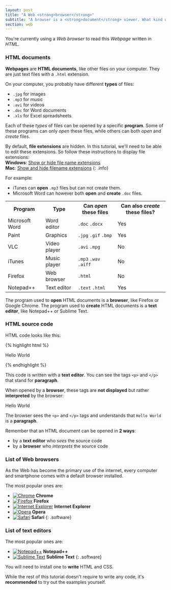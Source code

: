 ```yaml
---
layout: post
title: "A Web <strong>browser</strong>"
subtitle: "A browser is a <strong>document</strong> viewer. What kind of document? <strong>Webpages</strong>."
section: web
---
```


You're currently using a _Web browser_ to read this _Webpage_ written in _HTML_.

### HTML documents

**Webpages** are **HTML documents**, like other files on your computer. They are just text files with a `.html` extension.

On your computer, you probably have different **types** of files:

* `.jpg` for images
* `.mp3` for music
* `.avi` for videos
* `.doc` for Word documents
* `.xls` for Excel spreadsheets

Each of these _types_ of files can be opened by a specific **program**. Some of these programs can only _open_ these files, while others can both _open_ and _create_ files.

By default, **file extensions** are hidden. In this tutorial, we'll need to be able to edit these extensions. So follow these instructions to display file extensions:  
**Windows**: [Show or hide file name extensions](http://windows.microsoft.com/en-us/windows/show-hide-file-name-extensions)  
**Mac**: [Show and hide filename extensions](https://support.apple.com/kb/PH10845?locale=en_US)
{: .info}

For example:

* iTunes can **open** `.mp3` files but can not create them.
* Microsoft Word can however both **open** and **create** `.doc` files.

<div class="table">
  <table>
    <tr>
      <th>Program</th>
      <th>Type</th>
      <th>
        Can <em>open</em> these files
      </th>
      <th>
        Can also <em>create</em> these files?
      </th>
    </tr>
    <tr>
      <td>Microsoft Word</td>
      <td>Word editor</td>
      <td>
        <code>.doc</code>
        <code>.docx</code>
      </td>
      <td class="yes"><span>Yes</span></td>
    </tr>
    <tr>
      <td>Paint</td>
      <td>Graphics</td>
      <td>
        <code>.jpg</code>
        <code>.gif</code>
        <code>.bmp</code>
      </td>
      <td class="yes"><span>Yes</span></td>
    </tr>
    <tr>
      <td>VLC</td>
      <td>Video player</td>
      <td>
        <code>.avi</code>
        <code>.mpg</code>
      </td>
      <td class="no">No</td>
    </tr>
    <tr>
      <td>iTunes</td>
      <td>Music player</td>
      <td>
        <code>.mp3</code>
        <code>.wav</code>
        <code>.aiff</code>
      </td>
      <td class="no">No</td>
    </tr>
    <tr>
      <td>Firefox</td>
      <td>Web browser</td>
      <td>
        <code>.html</code>
      </td>
      <td class="no">No</td>
    </tr>
    <tr>
      <td>Notepad++</td>
      <td>Text editor</td>
      <td>
        <code>.text</code>
        <code>.html</code>
      </td>
      <td class="yes"><span>Yes</span></td>
    </tr>
  </table>
</div>

The program used to **open** HTML documents is a **browser**, like Firefox or Google Chrome.
The program used to **create** HTML documents is a **text editor**, like Notepad++ or Sublime Text.

### HTML source code

HTML code looks like this:

{% highlight html %}
<p>Hello World</p>
{% endhighlight %}

This code is written with a **text editor**. You can see the tags `<p>` and `</p>` that stand for **paragraph**.

When opened by a **browser**, these tags are **not displayed** but rather **interpreted** by the browser:

<div class="result">
  <p>Hello World</p>
</div>

The browser sees the `<p>` and `</p>` tags and understands that `Hello World` is a **paragraph**.

Remember that an HTML document can be opened in **2 ways**:

* by a **text editor** who _sees_ the source code
* by a **browser** who _interprets_ the source code

### List of Web browsers

As the Web has become the primary use of the internet, every computer and smartphone comes with a default browser installed.

The most popular ones are:

* [![Chrome](images/web-browsers/chrome.png)](http://www.google.com/chrome/) **Chrome**
* [![Firefox](images/web-browsers/firefox.png)](https://www.mozilla.org/firefox/) **Firefox**
* [![Internet Explorer](images/web-browsers/internet-explorer.png)](https://www.microsoft.com/download/internet-explorer.aspx) **Internet Explorer**
* [![Opera](images/web-browsers/opera.png)](http://www.opera.com/) **Opera**
* [![Safari](images/web-browsers/safari.png)](http://www.apple.com/safari/) **Safari**
{: .software}

### List of text editors

The most popular ones are:

* [![Notepad++](images/text-editors/notepad-plus-plus.png)](https://notepad-plus-plus.org/) **Notepad++**
* [![Sublime Text](images/text-editors/sublime-text.png)](http://www.sublimetext.com/) **Sublime Text**
{: .software}

You will need to install one to **write** HTML and CSS.

While the rest of this tutorial doesn't require to write any code, it's **recommended** to try out the examples yourself.

